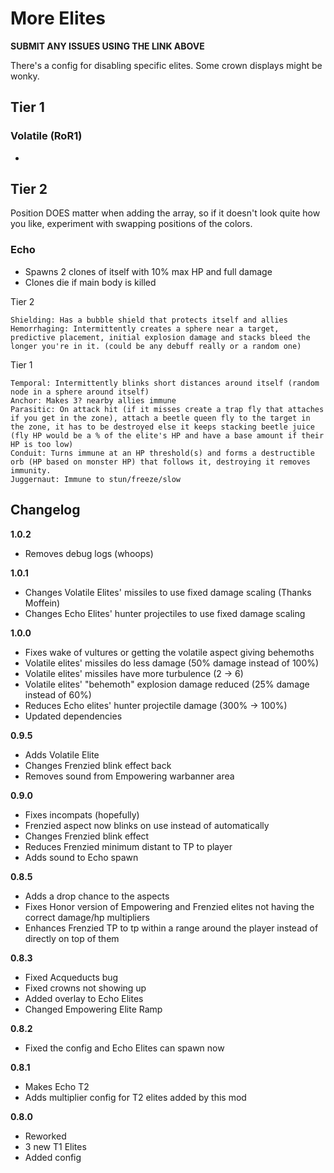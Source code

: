 # More Elites

**SUBMIT ANY ISSUES USING THE LINK ABOVE**

There's a config for disabling specific elites. Some crown displays might be wonky.

## Tier 1

### Volatile (RoR1)

-

## Tier 2

Position DOES matter when adding the array, so if it doesn't look quite how you like, experiment with swapping positions of the colors.

### Echo

- Spawns 2 clones of itself with 10% max HP and full damage
- Clones die if main body is killed

Tier 2

    Shielding: Has a bubble shield that protects itself and allies
    Hemorrhaging: Intermittently creates a sphere near a target, predictive placement, initial explosion damage and stacks bleed the longer you're in it. (could be any debuff really or a random one)

Tier 1

    Temporal: Intermittently blinks short distances around itself (random node in a sphere around itself)
    Anchor: Makes 3? nearby allies immune
    Parasitic: On attack hit (if it misses create a trap fly that attaches if you get in the zone), attach a beetle queen fly to the target in the zone, it has to be destroyed else it keeps stacking beetle juice (fly HP would be a % of the elite's HP and have a base amount if their HP is too low)
    Conduit: Turns immune at an HP threshold(s) and forms a destructible orb (HP based on monster HP) that follows it, destroying it removes immunity.
    Juggernaut: Immune to stun/freeze/slow

## Changelog

**1.0.2**

- Removes debug logs (whoops)

**1.0.1**

- Changes Volatile Elites' missiles to use fixed damage scaling (Thanks Moffein)
- Changes Echo Elites' hunter projectiles to use fixed damage scaling

**1.0.0**

- Fixes wake of vultures or getting the volatile aspect giving behemoths
- Volatile elites' missiles do less damage (50% damage instead of 100%)
- Volatile elites' missiles have more turbulence (2 -> 6)
- Volatile elites' "behemoth" explosion damage reduced (25% damage instead of 60%)
- Reduces Echo elites' hunter projectile damage (300% -> 100%)
- Updated dependencies

**0.9.5**

- Adds Volatile Elite
- Changes Frenzied blink effect back
- Removes sound from Empowering warbanner area

**0.9.0**

- Fixes incompats (hopefully)
- Frenzied aspect now blinks on use instead of automatically
- Changes Frenzied blink effect
- Reduces Frenzied minimum distant to TP to player
- Adds sound to Echo spawn

**0.8.5**

- Adds a drop chance to the aspects
- Fixes Honor version of Empowering and Frenzied elites not having the correct damage/hp multipliers
- Enhances Frenzied TP to tp within a range around the player instead of directly on top of them

**0.8.3**

- Fixed Acqueducts bug
- Fixed crowns not showing up
- Added overlay to Echo Elites
- Changed Empowering Elite Ramp

**0.8.2**

- Fixed the config and Echo Elites can spawn now

**0.8.1**

- Makes Echo T2
- Adds multiplier config for T2 elites added by this mod

**0.8.0**

- Reworked
- 3 new T1 Elites
- Added config

